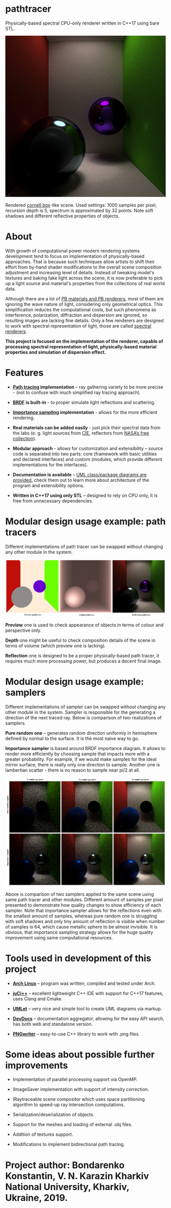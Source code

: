 # pathtracer
Physically-based spectral CPU-only renderer written in C++17 using bare STL.

![cornell_box](https://github.com/feather-light/pathtracer/blob/master/docs/output_examples/cornell_box.png)

Rendered [cornell box](https://en.wikipedia.org/wiki/Cornell_box)-like scene. Used settings: 1000 samples per pixel, recursion depth is 5, spectrum is approximated by 32 points. Note soft shadows and different reflective properties of objects. 

# About
  With growth of computational power modern rendering systems development tend to focus on implementation of physically-based approaches. That is because such techniques allow artists to shift their effort from by-hand shader modifications to the overall scene composition adjustment and increasing level of details. Instead of tweaking model's textures and baking fake light across the scene, it is now preferable to pick up a light source and material's properties from the collections of real world data.

  Although there are a lot of [PB materials and PB renderers](https://en.wikipedia.org/wiki/Physically_based_rendering), most of them are ignoring the wave nature of light, considering only geometrical optics. This simplification reduces the computational costs, but such phenomena as interference, polarization, diffraction and dispersion are ignored, so resulting images are lacking fine details. Only a few renderers are designed to work with spectral representation of light, those are called [spectral renderers](https://en.wikipedia.org/wiki/Spectral_rendering).

  **This project is focused on the implementation of the renderer, capable of processing spectral representation of light, physically-based material properties and simulation of dispersion effect.**
  
# Features
- **[Path tracing](https://en.wikipedia.org/wiki/Path_tracing) implementation** – ray gathering variety to be more precise - (not to confuse with much simplified ray tracing approach).

- **[BRDF](https://en.wikipedia.org/wiki/Bidirectional_reflectance_distribution_function) is built-in** - to proper simulate light reflections and scattering.

- **[Importance sampling](http://www.pbr-book.org/3ed-2018/Monte_Carlo_Integration/Importance_Sampling.html) implementation** - allows for the more efficient rendering. 

- **Real materials can be added easily** - just pick their spectral data from the labs (e. g. light sources from [CIE](https://en.wikipedia.org/wiki/International_Commission_on_Illumination), reflectors from [NASA’s free collection](https://speclib.jpl.nasa.gov/)).

- **Modular approach** - allows for customization and extensibility – source code is separated into two parts: core (framework with basic utilities and declared interfaces) and custom (modules, which provide different implementations for the interfaces).

- **Documentation is available** – [UML class/package diagrams are provided](https://github.com/feather-light/pathtracer/blob/master/docs/uml_diagrams/Pathtracer_UML.pdf), check them out to learn more about architecture of the program and extensibility options.

- **Written in C++17 using only STL** – designed to rely on CPU only, it is free from unnecessary dependencies.

# Modular design usage example: path tracers
Different implementations of path tracer can be swapped without changing any other module in the system.

![pathtracers](https://github.com/feather-light/pathtracer/blob/master/docs/output_examples/pathtracers.png)

**Preview** one is used to check appearance of objects in terms of colour and perspective only.

**Depth** one might be useful to check composition details of the scene in terms of volume (which preview one is lacking).

**Reflection** one is designed to be a proper physically-based path tracer, it requires much more processing power, but produces a decent final image. 

# Modular design usage example: samplers
Different implementations of sampler can be swapped without changing any other module in the system.
Sampler is responsible for the generating a direction of the next traced ray. Below is comparison of two realizations of samplers.

**Pure random one** – generates random direction uniformly in hemisphere defined by normal to the surface. It is the most naive way to go.  

**Importance sampler** is based around BRDF importance diagram. It allows to render more efficiently by choosing sample that impacts more with a greater probability. For example, if we would make samples for the ideal mirror surface, there is really only one direction to sample. Another one is lambertian scatter - there is no reason to sample near pi/2 at all.

![samplers](https://github.com/feather-light/pathtracer/blob/master/docs/output_examples/samplers.png)

Above is comparison of two samplers applied to the same scene using same path tracer and other modules. Different amount of samples per pixel presented to demonstrate how quality changes to show efficiency of each sampler. Note that importance sampler allows for the reflections even with the smallest amount of samples, whereas pure random one is struggling with soft shadows and only tiny amount of reflection is visible when number of samples is 64, which cause metallic sphere to be almost invisible. 
It is obvious, that importance sampling strategy allows for the huge quality improvement using same computational resources.

# Tools used in development of this project
- **[Arch Linux](https://wiki.archlinux.org/index.php/Arch_Linux)** – program was written, compiled and tested under Arch.

- **[juCi++](https://gitlab.com/cppit/jucipp)** – excellent lightweight C++ IDE with support for C++17 features, uses Clang and Cmake. 

- **[UMLet](https://www.umlet.com/)** – very nice and simple tool to create UML diagrams via markup.

- **[DevDocs](https://devdocs.io/)** – documentation aggregator, allowing for the easy API search, has both web and standalone version.

- **[PNGwriter](https://github.com/pngwriter/pngwriter)** – easy-to-use C++ library to work with .png files.
 
# Some ideas about possible further improvements

- Implementation of parallel processing support via OpenMP.

- IImageSaver implementation with support of intensity correction.

- IRaytraceable scene compositor which uses space partitioning algorithm to speed-up ray intersection computations.

- Serialization/deserialization of objects.

- Support for the meshes and loading of external .obj files.

- Addition of textures support.

- Modifications to implement bidirectional path tracing.

# Project author: Bondarenko Konstantin, V. N. Karazin Kharkiv National University, Kharkiv, Ukraine, 2019.
